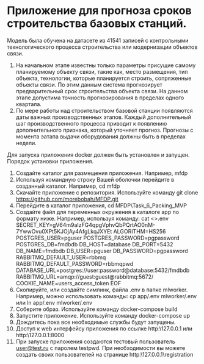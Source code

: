 # Приложение для прогноза сроков строительства базовых станций.
Модель была обучена на датасете из 41541 записей с контрольными технологического процесса строительства или модернизации объектов связи. 
1. На начальном этапе известны только параметры присущие самому планируемому объекту связи, такие как, место размещения, тип объекта, технологии, которые планируется строить, сопряженные объекты связи. По этим данным система прогнозирует предварительный срок строительства объекта связи. На данном этапе допустима точность прогнозирования в пределах одного квартала.
2. По мере работы над строительством базовой станции появляются даты важных производственных этапов. Каждый дополнительный шаг производственного процесса приводит к появлению дополнительного признака, который уточняет прогноз. Прогнозы с момента эатапа выдачи оборудования должны быть в пределах недели.

Для запуска приложения docker должен быть установлен и запущен.
Порядок установки приложения.
1. Создайте каталог для размещения приложения. Например, mfdp
2. Используя командную строку Вашей оболочки перейдите в созданный каталог. Например, cd mfdp
3. Скачайте приложение с репозитория. Используйте команду git clone https://github.com/morebobah/MFDP.git
4. Перейдите в каталог приложения, cd MFDP\Task_6_Packing_MVP
5. Создайте файл для переменных окружения в каталоге app по формату ниже. Например, используя команду:
    cat <<EOF >>.env
    SECRET_KEY=gV64m9aIzFG4qpgVphvQbPQrtAO0nM-7YwwOvu0XPt5KJOjAy4AfgLkqJXYEt
    ALGORITHM=HS256
    POSTGRES_USER=pguser
    POSTGRES_PASSWORD=pgpassword
    POSTGRES_DB=fmdbdb
    DB_HOST=database
    DB_PORT=5432
    DB_NAME=fmdbdb
    DB_USER=pguser
    DB_PASSWORD=pgpassword
    RABBITMQ_DEFAULT_USER=rbbmq
    RABBITMQ_DEFAULT_PASSWORD=rbbmqpwd
    DATABASE_URL=postgres://user:password@database:5432/fmdbdb
    RABBITMQ_URL=amqp://guest:guest@rabbitmq:5672/
    COOKIE_NAME=users_access_token
    EOF
5. Скопируйте, или создайте симлинк, файла .env в папке mlworker. Например, можно использовать команды:
    cp app/.env mlworker/.env
    или
    ln app/.env mlworker/.env
6. Соберите образ. Используйте команду docker-compose build
7. Запустите приложение. Используйте команду docker-compose up
8. Дождитесь пока все необходимые службы будут запущены.
9. Доступ к web интерфейсу приложения по ссылке http:\\127.0.0.1 или http:\\127.0.0.1:8000
10. При запуске приложения создаются тестовый пользователь user@test.ru с паролем testpwd.
    При необходимости вы можете создать своих пользователей на странице http:\\127.0.0.1\registration
